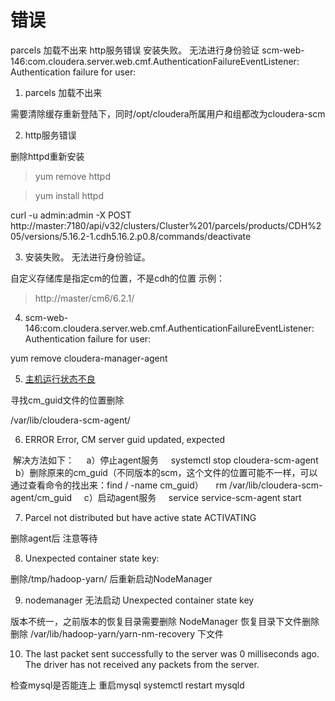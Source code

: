 # 错误

parcels 加载不出来
http服务错误
安装失败。 无法进行身份验证
scm-web-146:com.cloudera.server.web.cmf.AuthenticationFailureEventListener: Authentication failure for user:

1. parcels 加载不出来

需要清除缓存重新登陆下，同时/opt/cloudera所属用户和组都改为cloudera-scm

2. http服务错误

删除httpd重新安装
> yum remove httpd

> yum install httpd



curl -u admin:admin -X POST http://master:7180/api/v32/clusters/Cluster%201/parcels/products/CDH%205/versions/5.16.2-1.cdh5.16.2.p0.8/commands/deactivate




3. 安装失败。 无法进行身份验证。

自定义存储库是指定cm的位置，不是cdh的位置
示例：
> http://master/cm6/6.2.1/


4. scm-web-146:com.cloudera.server.web.cmf.AuthenticationFailureEventListener: Authentication failure for user:


yum remove cloudera-manager-agent


5. [主机运行状态不良](https://www.2cto.com/net/201805/746045.html)

寻找cm_guid文件的位置删除

/var/lib/cloudera-scm-agent/


6. ERROR    Error, CM server guid updated, expected

 解决方法如下：
    a）停止agent服务    
systemctl stop cloudera-scm-agent
    b）删除原来的cm_guid（不同版本的scm，这个文件的位置可能不一样，可以通过查看命令的找出来：find / -name cm_guid）    
rm /var/lib/cloudera-scm-agent/cm_guid
    c）启动agent服务    
service service-scm-agent start



7. Parcel not distributed but have active state ACTIVATING

删除agent后  注意等待

8. Unexpected container state key:

删除/tmp/hadoop-yarn/ 后重新启动NodeManager

9. nodemanager 无法启动 Unexpected container state key

版本不统一，之前版本的恢复目录需要删除
NodeManager 恢复目录下文件删除
删除 /var/lib/hadoop-yarn/yarn-nm-recovery 下文件


10. The last packet sent successfully to the server was 0 milliseconds ago. The driver has not received any packets from the server.

检查mysql是否能连上
重启mysql
systemctl restart mysqld





